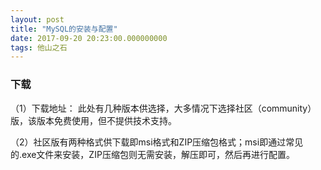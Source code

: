 ```yaml
---
layout: post
title: "MySQL的安装与配置"
date: 2017-09-20 20:23:00.000000000
tags: 他山之石
---
```

### 下载

（1）下载地址：
      此处有几种版本供选择，大多情况下选择社区（community）版，该版本免费使用，但不提供技术支持。
      
（2）社区版有两种格式供下载即msi格式和ZIP压缩包格式；msi即通过常见的.exe文件来安装，ZIP压缩包则无需安装，解压即可，然后再进行配置。
